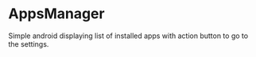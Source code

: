 # AppsManager
Simple android displaying list of installed apps with action button to go to the settings.
